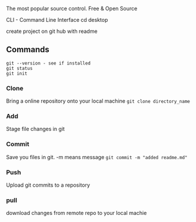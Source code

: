 The most popular source control. Free & Open Source


CLI - Command Line Interface
cd desktop


create project on git hub with readme










## Commands
```Git
git --version - see if installed
git status
git init
```
### Clone
Bring a online repository onto your local machine
```git clone directory_name```
### Add
Stage file changes in git

### Commit
Save you files in git. -m means message
```git commit -m "added readme.md" ```
### Push
Upload git commits to a repository







### pull
download changes from remote repo  to your local machie


